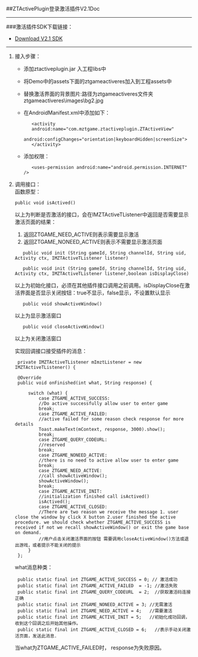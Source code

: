 ##ZTActivePlugin登录激活插件V2.1Doc  


---------------------------------------------------------

###激活插件SDK下载链接：

- [Download V2.1 SDK](http://222.73.243.55:3000/downloadsdk/ztactiveplugin.zip)

------------------------------------------------------------------

1. 接入步骤：  

   - 添加ztactiveplugin.jar 入工程libs中  
   - 将Demo中的assets下面的ztgameactiveres加入到工程assets中  
   - 替换激活界面的背景图片:路径为ztgameactiveres文件夹ztgameactiveres\images\bg2.jpg
   - 在AndroidManifest.xml中添加如下：

   			<activity
            android:name="com.mztgame.ztactiveplugin.ZTActiveView"
            android:configChanges="orientation|keyboardHidden|screenSize">
        	</activity>

   - 添加权限：

   			<uses-permission android:name="android.permission.INTERNET" />

2. 调用接口：  
	函数原型：  

	`public void isActived() `


	以上为判断是否激活的接口，会在IMZTActiveTListener中返回是否需要显示激活页面的结果：
	1. 返回ZTGAME_NEED_ACTIVE则表示需要显示激活
	2. 返回ZTGAME_NONEED_ACTIVE则表示不需要显示激活页面

    `	public void init (String gameId, String channelId, String uid, Activity ctx, IMZTActiveTListener listener)`


	`	public void init (String gameId, String channelId, String uid, Activity ctx, IMZTActiveTListener listener,boolean isDisplayClose)`

	以上为初始化接口，必须在其他插件接口调用之前调用。isDisplayClose在激活界面是否显示关闭按钮：true不显示，false显示，不设置默认显示

	`	public void showActiveWindow()`

	以上为显示激活窗口


	`	public void closeActiveWindow()`


	以上为关闭激活窗口


	实现回调接口接受插件的消息：

		private IMZTActiveTListener mImztListener = new IMZTActiveTListener() {

		@Override
		public void onFinished(int what, String response) {

			switch (what) {
				case ZTGAME_ACTIVE_SUCCESS:
				//Do active successfully allow user to enter game
				break;
				case ZTGAME_ACTIVE_FAILED:
				//active failed for some reason check response for more details
				Toast.makeText(mContext, response, 3000).show();
				break;
				case ZTGAME_QUERY_CODEURL:
				//reserved
				break;
				case ZTGAME_NONEED_ACTIVE:
				//there is no need to active allow user to enter game
				break;
				case ZTGAME_NEED_ACTIVE:
				//call showActiveWindow();
				showActiveWindow();
				break;
				case ZTGAME_ACTIVE_INIT:
				//initialization finished call isActived()
				isActived();
				case ZTGAME_ACTIVE_CLOSED:
				//There are two reason we receive the message 1. user close the window by click X button 2.user finished the active procedure. we should check whether ZTGAME_ACTIVE_SUCCESS is received if not we recall showActiveWindow() or exit the game base on demand.
				//用户点击关闭激活界面的按钮 需要调用closeActiveWindow()方法或退出游戏，或者提示不能关闭的提示
			}
		};



	what消息种类：  

		public static final int ZTGAME_ACTIVE_SUCCESS = 0; // 激活成功
		public static final int ZTGAME_ACTIVE_FAILED  = -1; //激活失败
		public static final int ZTGAME_QUERY_CODEURL  = 2;  //获取激活码连接正确
		public static final int ZTGAME_NONEED_ACTIVE = 3; //无需激活
		public static final int ZTGAME_NEED_ACTIVE = 4;   //需要激活
		public static final int ZTGAME_ACTIVE_INIT = 5;   //初始化成功回调，收到这个回调之后开始其他操作。
		public static final int ZTGAME_ACTIVE_CLOSED = 6;   //表示手动关闭激活页面，发送此消息.



	当what为ZTGAME_ACTIVE_FAILED时， response为失败原因。
